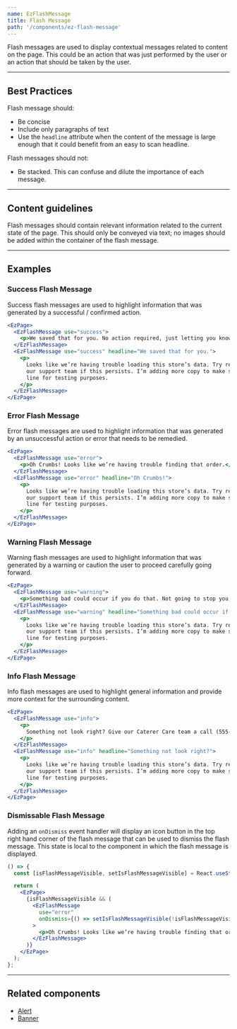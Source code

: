 ```yaml
---
name: EzFlashMessage
title: Flash Message
path: '/components/ez-flash-message'
---
```


Flash messages are used to display contextual messages related to content on the page. This could be an action that was just performed by the user or an action that should be taken by the user.

---

## Best Practices

Flash message should:

- Be concise
- Include only paragraphs of text
- Use the `headline` attribute when the content of the message is large enough that it could benefit from an easy to scan headline.

Flash messages should not:

- Be stacked. This can confuse and dilute the importance of each message.

---

## Content guidelines

Flash messages should contain relevant information related to the current state of the page. This should only be conveyed via text; no images should be added within the container of the flash message.

---

## Examples

### Success Flash Message

Success flash messages are used to highlight information that was generated by a successful / confirmed action.

```jsx
<EzPage>
  <EzFlashMessage use="success">
    <p>We saved that for you. No action required, just letting you know!</p>
  </EzFlashMessage>
  <EzFlashMessage use="success" headline="We saved that for you.">
    <p>
      Looks like we’re having trouble loading this store’s data. Try reloading the page or contact
      our support team if this persists. I’m adding more copy to make sure this wraps to a second
      line for testing purposes.
    </p>
  </EzFlashMessage>
</EzPage>
```

### Error Flash Message

Error flash messages are used to highlight information that was generated by an unsuccessful action or error that needs to be remedied.

```jsx
<EzPage>
  <EzFlashMessage use="error">
    <p>Oh Crumbs! Looks like we’re having trouble finding that order.</p>
  </EzFlashMessage>
  <EzFlashMessage use="error" headline="Oh Crumbs!">
    <p>
      Looks like we’re having trouble loading this store’s data. Try reloading the page or contact
      our support team if this persists. I’m adding more copy to make sure this wraps to a second
      line for testing purposes.
    </p>
  </EzFlashMessage>
</EzPage>
```

### Warning Flash Message

Warning flash messages are used to highlight information that was generated by a warning or caution the user to proceed carefully going forward.

```jsx
<EzPage>
  <EzFlashMessage use="warning">
    <p>Something bad could occur if you do that. Not going to stop you, just letting you know!</p>
  </EzFlashMessage>
  <EzFlashMessage use="warning" headline="Something bad could occur if you do that.">
    <p>
      Looks like we’re having trouble loading this store’s data. Try reloading the page or contact
      our support team if this persists. I’m adding more copy to make sure this wraps to a second
      line for testing purposes.
    </p>
  </EzFlashMessage>
</EzPage>
```

### Info Flash Message

Info flash messages are used to highlight general information and provide more context for the surrounding content.

```jsx
<EzPage>
  <EzFlashMessage use="info">
    <p>
      Something not look right? Give our Caterer Care team a call (555-555-5555) for assistance.
    </p>
  </EzFlashMessage>
  <EzFlashMessage use="info" headline="Something not look right?">
    <p>
      Looks like we’re having trouble loading this store’s data. Try reloading the page or contact
      our support team if this persists. I’m adding more copy to make sure this wraps to a second
      line for testing purposes.
    </p>
  </EzFlashMessage>
</EzPage>
```

### Dismissable Flash Message

Adding an `onDismiss` event handler will display an icon button in the top right hand corner of the flash message that can be used to dismiss the flash message. This state is local to the component in which the flash message is displayed.

```jsx
() => {
  const [isFlashMessageVisible, setIsFlashMessageVisible] = React.useState(true);

  return (
    <EzPage>
      {isFlashMessageVisible && (
        <EzFlashMessage
          use="error"
          onDismiss={() => setIsFlashMessageVisible(!isFlashMessageVisible)}
        >
          <p>Oh Crumbs! Looks like we’re having trouble finding that order.</p>
        </EzFlashMessage>
      )}
    </EzPage>
  );
};
```

---

## Related components

- [Alert](/components/ez-alert)
- [Banner](/components/ez-banner)

